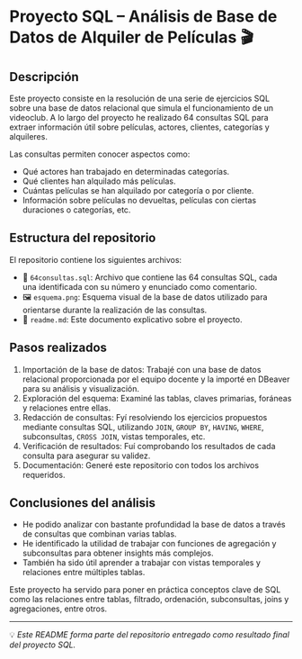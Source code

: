 
# Proyecto SQL – Análisis de Base de Datos de Alquiler de Películas 🎬

## Descripción

Este proyecto consiste en la resolución de una serie de ejercicios SQL sobre una base de datos relacional que simula el funcionamiento de un videoclub.
A lo largo del proyecto he realizado 64 consultas SQL para extraer información útil sobre películas, actores, clientes, categorías y alquileres.

Las consultas permiten conocer aspectos como:
- Qué actores han trabajado en determinadas categorías.
- Qué clientes han alquilado más películas.
- Cuántas películas se han alquilado por categoría o por cliente.
- Información sobre películas no devueltas, películas con ciertas duraciones o categorías, etc.

## Estructura del repositorio

El repositorio contiene los siguientes archivos:

- 📄 `64consultas.sql`: Archivo que contiene las 64 consultas SQL, cada una identificada con su número y enunciado como comentario.
- 🖼️ `esquema.png`: Esquema visual de la base de datos utilizado para orientarse durante la realización de las consultas.
- 📘 `readme.md`: Este documento explicativo sobre el proyecto.

## Pasos realizados

1. Importación de la base de datos: Trabajé con una base de datos relacional proporcionada por el equipo docente y la importé en DBeaver para su análisis y visualización.
2. Exploración del esquema: Examiné las tablas, claves primarias, foráneas y relaciones entre ellas.
3. Redacción de consultas: Fyí resolviendo los ejercicios propuestos mediante consultas SQL, utilizando `JOIN`, `GROUP BY`, `HAVING`, `WHERE`, subconsultas, `CROSS JOIN`, vistas temporales, etc.
4. Verificación de resultados: Fuí comprobando los resultados de cada consulta para asegurar su validez.
5. Documentación: Generé este repositorio con todos los archivos requeridos.

## Conclusiones del análisis

- He podido analizar con bastante profundidad la base de datos a través de consultas que combinan varias tablas.
- He identificado la utilidad de trabajar con funciones de agregación y subconsultas para obtener insights más complejos.
- También ha sido útil aprender a trabajar con vistas temporales y relaciones entre múltiples tablas.

Este proyecto ha servido para poner en práctica conceptos clave de SQL como las relaciones entre tablas, filtrado, ordenación, subconsultas, joins y agregaciones, entre otros.

---

💡 *Este README forma parte del repositorio entregado como resultado final del proyecto SQL.*
